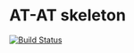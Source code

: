 # AT-AT skeleton

[![Build Status](https://travis-ci.org/dod-ccpo/skel.svg?branch=master)](https://travis-ci.org/dod-ccpo/skel)
